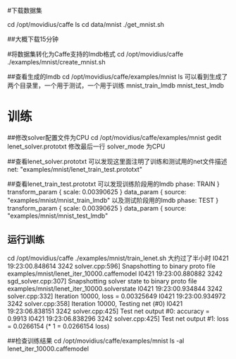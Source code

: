 #下载数据集

cd /opt/movidius/caffe
ls
cd data/mnist
./get_mnist.sh

##大概下载15分钟

#将数据集转化为Caffe支持的lmdb格式
cd /opt/movidius/caffe
./examples/mnist/create_mnist.sh 

##查看生成的lmdb
cd /opt/movidius/caffe/examples/mnist
ls
可以看到生成了两个目录里，一个用于测试，一个用于训练
mnist_train_lmdb
mnist_test_lmdb

# 训练
##修改solver配置文件为CPU
cd /opt/movidius/caffe/examples/mnist
gedit lenet_solver.prototxt
修改最后一行 solver_mode 为CPU

##查看lenet_solver.prototxt
可以发现这里面注明了训练和测试用的net文件描述
net: "examples/mnist/lenet_train_test.prototxt"

##查看lenet_train_test.prototxt
可以发现训练阶段用的lmdb
    phase: TRAIN
  }
  transform_param {
    scale: 0.00390625
  }
  data_param {
    source: "examples/mnist/mnist_train_lmdb"
以及测试阶段用的lmdb
    phase: TEST
  }
  transform_param {
    scale: 0.00390625
  }
  data_param {
    source: "examples/mnist/mnist_test_lmdb"

## 运行训练
cd /opt/movidius/caffe
./examples/mnist/train_lenet.sh 
大约过了半小时
I0421 19:23:00.848614  3242 solver.cpp:596] Snapshotting to binary proto file examples/mnist/lenet_iter_10000.caffemodel
I0421 19:23:00.880882  3242 sgd_solver.cpp:307] Snapshotting solver state to binary proto file examples/mnist/lenet_iter_10000.solverstate
I0421 19:23:00.934844  3242 solver.cpp:332] Iteration 10000, loss = 0.00325649
I0421 19:23:00.934972  3242 solver.cpp:358] Iteration 10000, Testing net (#0)
I0421 19:23:06.838151  3242 solver.cpp:425]     Test net output #0: accuracy = 0.9913
I0421 19:23:06.838296  3242 solver.cpp:425]     Test net output #1: loss = 0.0266154 (* 1 = 0.0266154 loss)

##检查训练结果
cd /opt/movidius/caffe/examples/mnist
ls -al lenet_iter_10000.caffemodel


